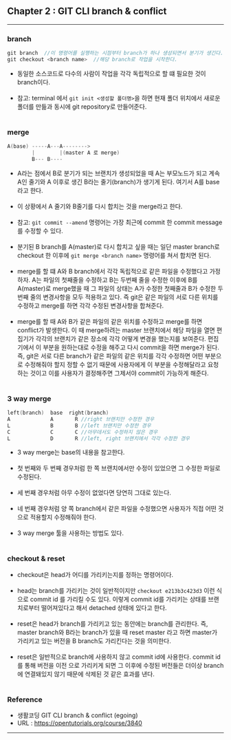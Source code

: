 Chapter 2 : GIT CLI branch & conflict
---------------------------------

---

### branch<br>

```C
git branch  //이 명령어를 실행하는 시점부터 branch가 하나 생성되면서 분기가 생긴다.
git checkout <branch name>  //해당 branch로 작업을 시작한다.
```
- 동일한 소스코드로 다수의 사람이 작업을 각각 독립적으로 할 떄 필요한 것이 branch이다.<br><br>
- 참고: terminal 에서 `git init <생성할 폴더명>`을 하면 현재 폴더 위치에서 새로운 폴더를 만듦과 동시에 git repository로 만들어준다. <br><br>

### merge<br>

```C
A(base) -----A---A-------->
        |        |(master A 로 merge)
        B--- B----
```
- A라는 점에서 B로 분기가 되는 브랜치가 생성되었을 때 A는 부모노드가 되고 계속 A인 줄기와 A 이후로 생긴 B라는 줄기(branch)가 생기게 된다. 여기서 A를 base 라고 한다.<br><br>
- 이 상황에서 A 줄기와 B줄기를 다시 합치는 것을 merge라고 한다. <br><br>
- 참고: `git commit --amend` 명령어는 가장 최근에 commit 한 commit message를 수정할 수 있다.<br><br>
- 분기된 B branch를 A(master)로 다시 합치고 싶을 때는 일단 master branch로 checkout 한 이후에 `git merge <branch name>` 명령어를 쳐서 합치면 된다.<br><br>
- merge를 할 떄 A와 B branch에서 각각 독립적으로 같은 파일을 수정했다고 가정하자. A는 파일의 첫째줄을 수정하고 B는 두번째 줄을 수정한 이후에 B를 A(master)로 merge했을 때 그 파일의 상태는 A가 수정한 첫째줄과 B가 수정한 두번째 줄의 변경사항을 모두 적용하고 있다. 즉 git은 같은 파일의 서로 다른 위치를 수정하고 merge를 하면 각각 수정된 변경사항을 합쳐준다.<br><br>
- merge를 할 때 A와 B가 같은 파일의 같은 위치를 수정하고 merge를 하면 conflict가 발생한다. 이 때 merge하려는 master 브랜치에서 해당 파일을 열면 편집기가 각각의 브랜치가 같은 장소에 각각 어떻게 변경을 했는지를 보여준다. 편집기에서 이 부분을 원하는대로 수정을 해주고 다시 commit을 하면 merge가 된다. 즉, git은 서로 다른 branch가 같은 파일의 같은 위치를 각각 수정하면 어떤 부분으로 수정해줘야 할지 정할 수 없기 때문에 사용자에게 이 부분을 수정해달라고 요청하는 것이고 이를 사용자가 결정해주면 그제서야 commit이 가능하게 해준다.<br><br>

### 3 way merge<br>

```C
left(branch)  base  right(branch)
A             A       R //right 브랜치만 수정한 경우
L             B       B //left 브랜치만 수정한 경우
C             C       C //아무데서도 수정하지 않은 경우
L             D       R //left, right 브랜치에서 각각 수정한 경우
```
- 3 way merge는 base의 내용을 참고한다.<br><br>
- 첫 번째와 두 번째 경우처럼 한 쪽 브랜치에서만 수정이 있었으면 그 수정한 파일로 수정된다.<br><br>
- 세 번째 경우처럼 아무 수정이 없었다면 당연히 그대로 있는다.<br><br>
- 네 번째 경우처럼 양 쪽 branch에서 같은 파일을 수정했으면 사용자가 직접 어떤 것으로 적용할지 수정해줘야 한다.<br><br>
- 3 way merge 툴을 사용하는 방법도 있다.<br><br>

### checkout & reset

- checkout은 head가 어디를 가리키는지를 정하는 명령어이다.<br><br>
- head는 branch를 가리키는 것이 일반적이지만 `checkout e213b3c423d3` 이런 식으로 commit id 를 가리킬 수도 있다. 이렇게 commit id를 가리키는 상태를 브랜치로부터 떨어져있다고 해서 detached 상태에 있다고 한다.<br><br>
- reset은 head가 branch를 가리키고 있는 동안에는 branch를 관리한다. 즉, master branch와 B라는 branch가 있을 때 reset master 라고 하면 master가 가리키고 있는 버전을 B branch도 가리킨다는 것을 의미한다.<br><br>
- reset은 일반적으로 branch에 사용하지 않고 commit id에 사용한다. commit id를 통해 버전을 이전 으로 가리키게 되면 그 이후에 수정된 버전들은 더이상 branch에 연결돼있지 않기 때문에 삭제된 것 같은 효과를 낸다.<br><br>

### Reference<br>

-	생활코딩 GIT CLI branch & conflict (egoing)
- URL : https://opentutorials.org/course/3840

---
